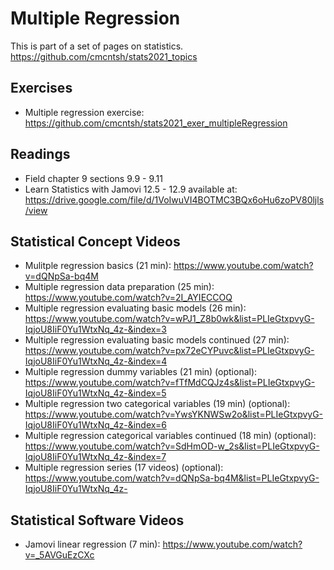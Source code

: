 # Multiple Regression

This is part of a set of pages on statistics. https://github.com/cmcntsh/stats2021_topics

## Exercises

* Multiple regression exercise: https://github.com/cmcntsh/stats2021_exer_multipleRegression

## Readings

* Field chapter 9 sections 9.9 - 9.11
* Learn Statistics with Jamovi 12.5 - 12.9 available at: https://drive.google.com/file/d/1VoIwuVI4BOTMC3BQx6oHu6zoPV80ljls/view

## Statistical Concept Videos

* Mulitple regression basics (21 min): https://www.youtube.com/watch?v=dQNpSa-bq4M
* Multiple regression data preparation (25 min): https://www.youtube.com/watch?v=2I_AYIECCOQ
* Multiple regression evaluating basic models (26 min): https://www.youtube.com/watch?v=wPJ1_Z8b0wk&list=PLIeGtxpvyG-IqjoU8IiF0Yu1WtxNq_4z-&index=3
* Multiple regression evaluating basic models continued (27 min): https://www.youtube.com/watch?v=px72eCYPuvc&list=PLIeGtxpvyG-IqjoU8IiF0Yu1WtxNq_4z-&index=4
* Multiple regression dummy variables (21 min) (optional): https://www.youtube.com/watch?v=fTfMdCQJz4s&list=PLIeGtxpvyG-IqjoU8IiF0Yu1WtxNq_4z-&index=5
* Multiple regression two categorical variables (19 min) (optional): https://www.youtube.com/watch?v=YwsYKNWSw2o&list=PLIeGtxpvyG-IqjoU8IiF0Yu1WtxNq_4z-&index=6
* Multiple regression categorical variables continued (18 min) (optional): https://www.youtube.com/watch?v=SdHmOD-w_2s&list=PLIeGtxpvyG-IqjoU8IiF0Yu1WtxNq_4z-&index=7
* Multiple regression series (17 videos) (optional): https://www.youtube.com/watch?v=dQNpSa-bq4M&list=PLIeGtxpvyG-IqjoU8IiF0Yu1WtxNq_4z-

## Statistical Software Videos

* Jamovi linear regression (7 min): https://www.youtube.com/watch?v=_5AVGuEzCXc
